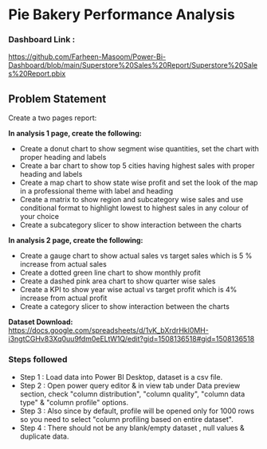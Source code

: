 # Pie Bakery Performance Analysis

### Dashboard Link : 
https://github.com/Farheen-Masoom/Power-Bi-Dashboard/blob/main/Superstore%20Sales%20Report/Superstore%20Sales%20Report.pbix
## Problem Statement
Create a two pages report:

**In analysis 1 page, create the following:**

- Create a donut chart to show segment wise quantities, set the chart with proper heading and labels
- Create a bar chart to show top 5 cities having highest sales with proper heading and labels
- Create a map chart to show state wise profit and set the look of the map in a professional theme with label and heading
- Create a matrix to show region and subcategory wise sales and use conditional format to highlight lowest to highest sales in any colour of your choice
- Create a subcategory slicer to show interaction between the charts

**In analysis 2 page, create the following:**

- Create a gauge chart to show actual sales vs target sales which is 5 % increase from actual sales
- Create a dotted green line chart to show monthly profit
- Create a dashed pink area chart to show quarter wise sales
- Create a KPI to show year wise actual vs target profit which is 4% increase from actual profit
- Create a category slicer to show interaction between the charts

**Dataset Download:**
https://docs.google.com/spreadsheets/d/1vK_bXrdrHkl0MH-i3ngtCGHv83Xq0uu9fdm0eELtW1Q/edit?gid=1508136518#gid=1508136518



### Steps followed 

- Step 1 : Load data into Power BI Desktop, dataset is a csv file.
- Step 2 : Open power query editor & in view tab under Data preview section, check "column distribution", "column quality", "column data type" & "column profile" options.
- Step 3 : Also since by default, profile will be opened only for 1000 rows so you need to select "column profiling based on entire dataset".
- Step 4 : There should not be any blank/empty dataset , null values & duplicate data.

